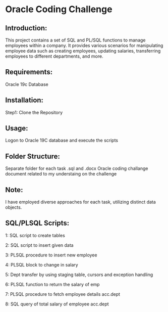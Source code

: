 # Oracle Coding Challenge

## Introduction:

This project contains a set of SQL and PL/SQL functions to manage employees within a company. It provides various
scenarios for manipulating employee data such as creating employees, updating salaries, transferring employees
to different departments, and more.

## Requirements:

Oracle 19c Database

## Installation:

Step1: Clone the Repository

## Usage:

Logon to Oracle 19C database and execute the scripts

## Folder Structure:

Separate folder for each task
.sql and .docx
Oracle coding challange document related to my understaing on the challenge

## Note:

I have employed diverse approaches for each task, utilizing distinct data objects.

## SQL/PLSQL Scripts:

1: SQL script to create tables

2: SQL script to insert given data

3: PLSQL procedure to insert new employee

4: PLSQL block to change in salary

5: Dept transfer by using staging table, cursors and exception handling

6: PLSQL function to return the salary of emp

7: PLSQL procedure to fetch employee details acc.dept

8: SQL query of total salary of employee acc.dept
